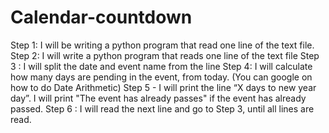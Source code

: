 # Calendar-countdown
Step 1: I will be writing a python program that read one line of the text file.
Step 2: I will write a python program that reads one line of the text file
Step 3 : I will split the date and event name from the line
Step 4: I will calculate how many days are pending in the event, from today. (You can google on how to do Date Arithmetic)
Step 5 -  I will print the line “X days to new year day”. I will print "The event has already passes" if the event has already passed.
Step 6 : I will read the next line and go to Step 3, until all lines are read.
